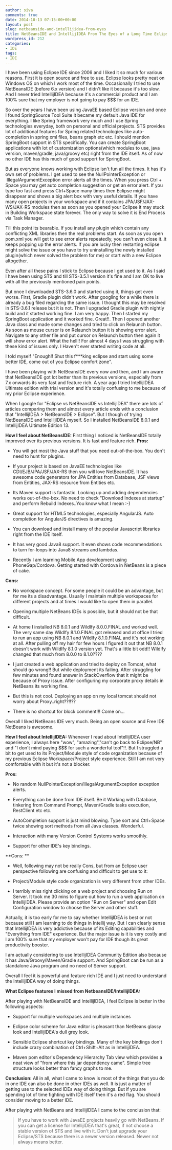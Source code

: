 ```yaml
---
author: siva
comments: true
date: 2014-10-13 07:15:00+00:00
layout: post
slug: netbeanside-and-intellijidea-from-eyes
title: NetBeansIDE and IntellijIDEA From The Eyes of a Long Time Eclipse User
wordpress_id: 212
categories:
- IDE
tags:
- IDE
---
```


I have been using Eclipse IDE since 2006 and I liked it so much for various reasons. First it is open source and free to use. Eclipse looks pretty neat on Windows OS on which I work most of the time. Occasionally I tried to use NetBeansIDE (before 6.x version) and I didn't like it because it's too slow. And I never tried IntellijIDEA because it's a commercial product and I am 100% sure that my employer is not going to pay $$$ for an IDE.

So over the years I have been using JavaEE based Eclipse version and once I found SpringSource Tool Suite it became my default Java IDE for everything. I like Spring framework very much and I use Spring technologies everyday, both on personal and official projects. STS provides lot of additional features for Spring related technologies like auto-completion in spring xml files, beans graph etc etc. I should mention SpringBoot support in STS specifically. You can create SpringBoot applications with lot of customization options(which modules to use, java version, maven/gradle, java/groovy etc) right from the IDE itself. As of now no other IDE has this much of good support for SpringBoot.

But as everyone knows working with Eclipse isn't fun all the times. It has it's own set of problems. I get used to see the NullPointerException or  IllegalArgumentException error alerts all the times. When you press Ctrl + Space you may get auto completion suggestion or get an error alert. If you type too fast and press Ctrl+Space many times then Eclipse might disappear and shows a big alert box with very useful details. If you have many open projects in your workspace and if it contains JPA/JSF/JAX-WS/JAX-RS modules then as soon as you opened your Eclipse it may stuck in Building Workspace state forever. The only way to solve it is End Process via Task Manager.

Till this point its bearable. If you install any plugin which contain any conflicting XML libraries then the real problems start. As soon as you open pom.xml you will get to see error alerts repeatedly, you can't even close it..it keeps popping up the error alerts. If you are lucky then restarting eclipse might solve the issue or you have to try uninstalling the newly installed plugin(which never solved the problem for me) or start with a new Eclipse altogether.

Even after all these pains I stick to Eclipse because I get used to it. As I said I have been using STS and till STS-3.5.1 version it's fine and I am OK to live with all the previously mentioned pain points.

But once I downloaded STS-3.6.0 and started using it, things get even worse. First, Gradle plugin didn't work. After googling for a while there is already a bug filed regarding the same issue. I thought this may be resolved in STS-3.6.1 release but it is not. Then I upgraded Gradle plugin with nightly build and it started working fine. I am very happy. Then I started my SpringBoot application and it worked fine. Great!!. Then I opened another Java class and made some changes and tried to click on Relaunch button. As soon as mouse cursor is on Relaunch button it is showing error alert. Navigate to any other file and put cursor on Relaunch button then again it will show error alert. What the hell!! For almost 4 days I was struggling with these kind of issues only. I Haven't ever started writing code at all.

I told myself "Enough!! Shut this f***king eclipse and start using some better IDE, come out of you Eclipse comfort zone".

I have been playing with NetBeansIDE every now and then, and I am aware that NetBeansIDE got lot better than its previous versions, especially from 7.x onwards its very fast and feature rich. A year ago I tried IntellijIDEA Ultimate edition with trial version and it's totally confusing to me because of my prior Eclipse experience.

When I google for "Eclipse vs NetBeansIDE vs IntellijIDEA" there are lots of articles comparing them and almost every article ends with a conclusion that "IntellijIDEA > NetBeansIDE > Eclipse". But I though of trying NetBeansIDE and IntellijIDEA myself. So I installed NetBeansIDE 8.0.1 and IntellijIDEA Ultimate Edition 13.

**How I feel about NetBeansIDE:**
First thing I noticed is NetBeansIDE totally improved over its previous versions. It is fast and feature rich.
**Pros:**



	
  * You will get most the Java stuff that you need out-of-the-box. You don't need to hunt for plugins.

	
  * If your project is based on JavaEE technologies like CDI/EJB/JPA/JSF/JAX-RS then you will love NetBeansIDE. It has awesome code generators for JPA Entities from Database, JSF views from Entities, JAX-RS resource from Entities etc.

	
  * Its Maven support is fantastic. Looking up and adding dependencies works out-of-the-box. No need to check "Download Indexes at startup" and perform Rebuild Indexes..You know what I mean :-)

	
  * Great support for HTML5 technologies, especially AngularJS. Auto completion for AngularJS directives is amazing.

	
  * You can download and install many of the popular Javascript libraries right from the IDE itself.

	
  * It has very good Java8 support. It even shows code recommendations to turn for-loops into Java8 streams and lambdas.

	
  * Recently I am learning Mobile App development using PhoneGap/Cordova. Getting started with Cordova in NetBeans is a piece of cake.


**Cons:**



	
  * No workspace concept. For some people it could be an advantage, but for me its a disadvantage. Usually I maintain multiple workspaces for different projects and at times I would like to open them in parallel.

	
  * Opening multiple NetBeans IDEs is possible, but it should not be that difficult.

	
  * At home I installed NB 8.0.1 and Wildlfy 8.0.0.FINAL and worked well. The very same day Wildlfy 8.1.0.FINAL got released and at office I tried to run an app using NB 8.0.1 and Wildlfy 8.1.0.FINAL and it's not working at all. After pulling off my hair for few hours I figured it out that NB 8.0.1 doesn't work with Wildlfy 8.1.0 version yet. That's a little bit odd!! Wildlfy changed that much from 8.0.0 to 8.1.0????

	
  * I just created a web application and tried to deploy on Tomcat, what should go wrong!! But while deployment its failing. After struggling for few minutes and found answer in StackOverflow that it might be because of Proxy issue. After configuring my corporate proxy details in NetBeans its working fine.

	
  * But this is not cool. Deploying an app on my local tomcat should not worry about Proxy..right??!!??

	
  * There is no shortcut for block comment!!! Come on...


Overall I liked NetBeans IDE very much. Being an open source and Free IDE NetBeans is awesome.

**How I feel about IntellijIDEA:**
Whenever I read about IntellijIDEA user experience, I always here "wow", "amazing","can't go back to Eclipse/NB" and "I don't mind paying $$$ for such a wonderful tool"!!. But I struggled a bit to get used to its Project/Module style of code organization because of my previous Eclipse Workspace/Project style experience. Still I am not very comfortable with it but it's not a blocker.

**Pros:**



	
  * No random NullPointerException/IllegalArgumentException exception alerts.

	
  * Everything can be done from IDE itself. Be it Working with Database, tinkering from Command Prompt, Maven/Gradle tasks execution, RestClient etc etc.

	
  * AutoCompletion support is just mind blowing. Type sort and Ctrl+Space twice showing sort methods from all Java classes. Wonderful.

	
  * Interaction with many Version Control Systems works smoothly.

	
  * Support for other IDE's key bindings.


**Cons: **



	
  * Well, following may not be really Cons, but from an Eclipse user perspective following are confusing and difficult to get use to it:

	
  * Project/Module style code organization is very different from other IDEs.

	
  * I terribly miss right clicking on a web project and choosing Run on Server. It took me 30 mins to figure out how to run a web application on IntellijIDEA. Please provide an option "Run on Server" and open Edit Configuration window to choose the Server and other stuff.


Actually, it is too early for me to say whether IntellijIDEA is best or not because still I am learning to do things in Intellij way. But I can clearly sense that IntellijIDEA is very addictive because of its Editing capabilities and "Everything from IDE" experience. But the major issue is it is very costly and I am 100% sure that my employer won't pay for IDE though its great productivity booster.

I am actually considering to use IntellijIDEA Community Edition also because it has Java/Groovy/Maven/Gradle support. And SpringBoot can be run as a standalone Java program and no need of Server support.

Overall I feel it is powerful and feature rich IDE and I just need to understand the IntellijIDEA way of doing things.

**What Eclipse features I missed from NetbeansIDE/IntellijIDEA:**

After playing with NetBeansIDE and IntellijIDEA, I feel Eclipse is better in the following aspects:



	
  * Support for multiple workspaces and multiple instances

	
  * Eclipse color scheme for Java editor is pleasant than NetBeans glassy look and IntellijIDEA's dull grey look.

	
  * Sensible Eclipse shortcut key bindings. Many of the key bindings don't include crazy combination of Ctrl+Shift+Alt as in IntellijIDEA.

	
  * Maven pom editor's Dependency Hierarchy Tab view which provides a neat view of "from where this jar dependency came". Simple tree structure looks better than fancy graphs to me.


**Conclusion:**
All in all, what I came to know is most of the things that you do in one IDE can also be done in other IDEs as well. It is just a matter of getting use to the selected IDEs way of doing things. But if you are spending lot of time fighting with IDE itself then it's a red flag. You should consider moving to a better IDE.

After playing with NetBeans and IntellijIDEA I came to the conclusion that:


<blockquote>If you have to work with JavaEE projects heavily go with NetBeans. If you can get a license for IntellijIDEA that's great, if not choose a stable version of STS and live with it. Don't just upgrade your Eclipse/STS because there is a newer version released. Newer not always means better.</blockquote>




